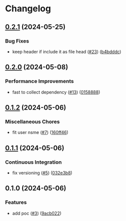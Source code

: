 # Changelog

## [0.2.1](https://github.com/Omochice/replace-std-to-jsr/compare/v0.2.0...v0.2.1) (2024-05-25)


### Bug Fixes

* keep header if include it as file head ([#23](https://github.com/Omochice/replace-std-to-jsr/issues/23)) ([b4bdddc](https://github.com/Omochice/replace-std-to-jsr/commit/b4bdddc53655dd26581162bbf597e031db1198d3))

## [0.2.0](https://github.com/Omochice/replace-std-to-jsr/compare/v0.1.2...v0.2.0) (2024-05-08)


### Performance Improvements

* fast to collect dependency ([#13](https://github.com/Omochice/replace-std-to-jsr/issues/13)) ([0158888](https://github.com/Omochice/replace-std-to-jsr/commit/01588883dcb328130228f47e423530e6772297ab))

## [0.1.2](https://github.com/Omochice/replace-std-to-jsr/compare/v0.1.1...v0.1.2) (2024-05-06)


### Miscellaneous Chores

* fit user nsme ([#7](https://github.com/Omochice/replace-std-to-jsr/issues/7)) ([160ff46](https://github.com/Omochice/replace-std-to-jsr/commit/160ff468f52a89aded0ec941c3d2962770280e0f))

## [0.1.1](https://github.com/Omochice/replace-std-to-jsr/compare/v0.1.0...v0.1.1) (2024-05-06)


### Continuous Integration

* fix versioning ([#5](https://github.com/Omochice/replace-std-to-jsr/issues/5)) ([032e3b8](https://github.com/Omochice/replace-std-to-jsr/commit/032e3b8b768e41708b356540c6c4f00413840d6f))

## 0.1.0 (2024-05-06)


### Features

* add poc ([#3](https://github.com/Omochice/replace-std-to-jsr/issues/3)) ([9acb022](https://github.com/Omochice/replace-std-to-jsr/commit/9acb02267bfe0a4dcf7b817c017d594803cddd20))
